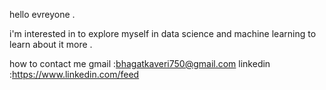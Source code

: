 hello evreyone .

i'm interested in to explore myself in data science and machine learning to learn about it more .

how to contact me
gmail :bhagatkaveri750@gmail.com
linkedin :https://www.linkedin.com/feed
